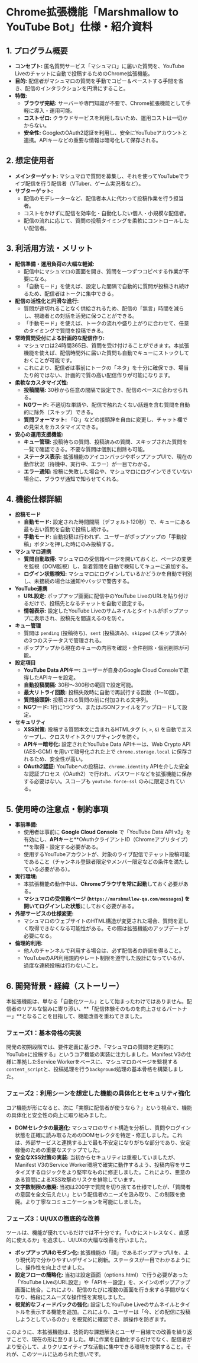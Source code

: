 
# Chrome拡張機能「Marshmallow to YouTube Bot」仕様・紹介資料

## 1. プログラム概要

*   **コンセプト:** 匿名質問サービス「マシュマロ」に届いた質問を、YouTube Liveのチャットに自動で投稿するためのChrome拡張機能。
*   **目的:** 配信者がマシュマロの質問を手動でコピー＆ペーストする手間を省き、配信のインタラクションを円滑にすること。
*   **特徴:**
    *   **ブラウザ完結:** サーバーや専門知識が不要で、Chrome拡張機能として手軽に導入・運用可能。
    *   **コストゼロ:** クラウドサービスを利用しないため、運用コストは一切かからない。
    *   **安全性:** GoogleのOAuth2認証を利用し、安全にYouTubeアカウントと連携。APIキーなどの重要な情報は暗号化して保存される。

## 2. 想定使用者

*   **メインターゲット:** マシュマロで質問を募集し、それを使ってYouTubeでライブ配信を行う配信者（VTuber、ゲーム実況者など）。
*   **サブターゲット:**
    *   配信のモデレーターなど、配信者本人に代わって投稿作業を行う担当者。
    *   コストをかけずに配信を効率化・自動化したい個人・小規模な配信者。
    *   配信の流れに応じて、質問の投稿タイミングを柔軟にコントロールしたい配信者。

## 3. 利活用方法・メリット

*   **配信準備・運用負荷の大幅な軽減:**
    *   配信中にマシュマロの画面を開き、質問を一つずつコピペする作業が不要になる。
    *   「自動モード」を使えば、設定した間隔で自動的に質問が投稿され続けるため、配信者はトークに集中できる。
*   **配信の活性化と円滑な進行:**
    *   質問が途切れることなく供給されるため、配信の「無言」時間を減らし、視聴者との対話を活発に保つことができる。
    *   「手動モード」を使えば、トークの流れや盛り上がりに合わせて、任意のタイミングで質問を投稿できる。
*   **常時質問受付による計画的な配信作り:**
    *   マシュマロは24時間365日、質問を受け付けることができます。本拡張機能を使えば、配信時間外に届いた質問も自動でキューにストックしておくことが可能です。
    *   これにより、配信者は事前にトークの「ネタ」を十分に確保でき、場当たり的ではない、計画的で質の高い配信作りが可能になります。
*   **柔軟なカスタマイズ性:**
    *   **投稿間隔:** 30秒から任意の間隔で設定でき、配信のペースに合わせられる。
    *   **NGワード:** 不適切な単語や、配信で触れたくない話題を含む質問を自動的に除外（スキップ）できる。
    *   **質問フォーマット:** 「Q:」などの接頭辞を自由に変更し、チャット欄での見栄えをカスタマイズできる。
*   **安心の運用支援機能:**
    *   **キュー管理:** 投稿待ちの質問、投稿済みの質問、スキップされた質問を一覧で確認できる。不要な質問は個別に削除も可能。
    *   **ステータス表示:** 拡張機能のアイコンバッジやポップアップUIで、現在の動作状況（待機中、実行中、エラー）が一目でわかる。
    *   **エラー通知:** 投稿に失敗した場合や、マシュマロにログインできていない場合に、ブラウザ通知で知らせてくれる。

## 4. 機能仕様詳細

*   **投稿モード**
    *   **自動モード:** 設定された時間間隔（デフォルト120秒）で、キューにある最も古い質問を自動で投稿し続ける。
    *   **手動モード:** 自動投稿は行われず、ユーザーがポップアップの「手動投稿」ボタンを押した時にのみ投稿する。
*   **マシュマロ連携**
    *   **質問自動取得:** マシュマロの受信箱ページを開いておくと、ページの変更を監視（DOM監視）し、新着質問を自動で検知してキューに追加する。
    *   **ログイン状態検知:** マシュマロにログインしているかどうかを自動で判別し、未接続の場合は通知やバッジで警告する。
*   **YouTube連携**
    *   **URL設定:** ポップアップ画面に配信中のYouTube LiveのURLを貼り付けるだけで、投稿先となるチャットを自動で設定する。
    *   **情報表示:** 設定したYouTube Liveのサムネイルとタイトルがポップアップに表示され、投稿先を間違えるのを防ぐ。
*   **キュー管理**
    *   質問は `pending` (投稿待ち)、`sent` (投稿済み)、`skipped` (スキップ済み) の3つのステータスで管理される。
    *   ポップアップから現在のキューの内容を確認・全件削除・個別削除が可能。
*   **設定項目**
    *   **YouTube Data APIキー:** ユーザーが自身のGoogle Cloud Consoleで取得したAPIキーを設定。
    *   **自動投稿間隔:** 30秒〜300秒の範囲で設定可能。
    *   **最大リトライ回数:** 投稿失敗時に自動で再試行する回数（1〜10回）。
    *   **質問接頭辞:** 投稿される質問の前に付加される文字列。
    *   **NGワード:** 1行に1つずつ、またはJSONファイルをアップロードして設定。
*   **セキュリティ**
    *   **XSS対策:** 投稿する質問本文に含まれるHTMLタグ (`<`, `>`, `&`) を自動でエスケープし、クロスサイトスクリプティングを防ぐ。
    *   **APIキー暗号化:** 設定されたYouTube Data APIキーは、Web Crypto API (AES-GCM) を用いて暗号化された上で `chrome.storage.local` に保存されるため、安全性が高い。
    *   **OAuth2認証:** YouTubeへの投稿は、`chrome.identity` APIを介した安全な認証プロセス（OAuth2）で行われ、パスワードなどを拡張機能に保存する必要はない。スコープも `youtube.force-ssl` のみに限定されている。

## 5. 使用時の注意点・制約事項

*   **事前準備:**
    *   使用者は事前に **Google Cloud Console** で「YouTube Data API v3」を有効にし、**APIキー**と**OAuthクライアントID（Chromeアプリタイプ）**を取得・設定する必要がある。
    *   使用するYouTubeアカウントが、対象のライブ配信でチャット投稿可能であること（チャンネル登録者限定やメンバー限定などの条件を満たしている必要がある）。
*   **実行環境:**
    *   本拡張機能の動作中は、**Chromeブラウザを常に起動**しておく必要がある。
    *   **マシュマロの受信箱ページ (`https://marshmallow-qa.com/messages`) を開いてログインした状態**にしておく必要がある。
*   **外部サービスの仕様変更:**
    *   マシュマロのウェブサイトのHTML構造が変更された場合、質問を正しく取得できなくなる可能性がある。その際は拡張機能のアップデートが必要になる。
*   **倫理的利用:**
    *   他人のチャンネルで利用する場合は、必ず配信者の許諾を得ること。
    *   YouTubeのAPI利用規約やレート制限を遵守した設計になっているが、過度な連続投稿は行わないこと。

## 6. 開発背景・経緯（ストーリー）

本拡張機能は、単なる「自動化ツール」として始まったわけではありません。配信者のリアルな悩みに寄り添い、**「配信体験そのものを向上させるパートナー」**となることを目指して、機能改善を重ねてきました。

### **フェーズ1：基本骨格の実装**
開発の初期段階では、要件定義に基づき、「マシュマロの質問を定期的にYouTubeに投稿する」というコア機能の実装に注力しました。Manifest V3の仕様に準拠したService Workerをベースに、マシュマロのページを監視する`content_script`と、投稿処理を行う`background`処理の基本骨格を構築しました。

### **フェーズ2：利用シーンを想定した機能の具体化とセキュリティ強化**
コア機能が形になると、次に「実際に配信者が使うなら？」という視点で、機能の具体化と安全性の向上に取り組みました。

*   **DOMセレクタの最適化:** マシュマロのサイト構造を分析し、質問やログイン状態を正確に読み取るためのDOMセレクタを特定・修正しました。これは、外部サービスと連携する上で最も不安定になりがちな部分であり、安定稼働のための重要なステップでした。
*   **安全なXSS対策の実装:** 当初からセキュリティは重視していましたが、Manifest V3のService Worker環境で確実に動作するよう、投稿内容をサニタイズするロジックをより堅牢なものに修正しました。これにより、悪意のある質問によるXSS攻撃のリスクを排除しています。
*   **文字数制限の撤廃:** 当初は200字で質問を切り捨てる仕様でしたが、「質問者の意図を全文伝えたい」という配信者のニーズを汲み取り、この制限を撤廃。より丁寧なコミュニケーションを可能にしました。

### **フェーズ3：UI/UXの徹底的な改善**
ツールは、機能が優れているだけでは不十分です。「いかにストレスなく、直感的に使えるか」を追求し、UI/UXの大幅な改善を行いました。

*   **ポップアップUIのモダン化:** 拡張機能の「顔」であるポップアップUIを、より現代的で分かりやすいデザインに刷新。ステータスが一目でわかるようにし、操作性を向上させました。
*   **設定フローの簡略化:** 当初は設定画面（options.html）で行う必要があった「YouTube LiveのURL設定」や「APIキー設定」を、メインのポップアップ画面に統合。これにより、配信のたびに複数の画面を行き来する手間がなくなり、格段にスムーズな操作性を実現しました。
*   **視覚的なフィードバックの強化:** 設定したYouTube Liveのサムネイルとタイトルを表示する機能を追加。これにより、ユーザーは「今、どの配信に投稿しようとしているのか」を視覚的に確認でき、誤操作を防ぎます。

このように、本拡張機能は、技術的な課題解決とユーザー目線での改善を繰り返すことで、現在の形に至りました。単に作業を自動化するだけでなく、配信者がより安心して、よりクリエイティブな活動に集中できる環境を提供すること。それが、このツールに込められた想いです。
